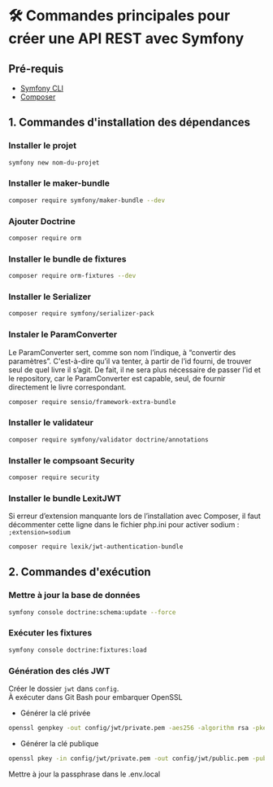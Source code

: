# 🛠️ Commandes principales pour créer une API REST avec Symfony

## Pré-requis

-   [Symfony CLI](https://symfony.com/download)
-   [Composer](https://getcomposer.org/)

## 1. Commandes d'installation des dépendances

### Installer le projet

```bash
symfony new nom-du-projet
```

### Installer le maker-bundle

```bash
composer require symfony/maker-bundle --dev
```

### Ajouter Doctrine

```bash
composer require orm
```

### Installer le bundle de fixtures

```bash
composer require orm-fixtures --dev
```

### Installer le Serializer

```bash
composer require symfony/serializer-pack
```

### Instaler le ParamConverter

Le ParamConverter sert, comme son nom l’indique, à “convertir des paramètres”. C'est-à-dire qu’il va tenter, à partir de l’id fourni, de trouver seul de quel livre il s’agit. De fait, il ne sera plus nécessaire de passer l’id et le repository, car le ParamConverter est capable, seul, de fournir directement le livre correspondant.

```bash
composer require sensio/framework-extra-bundle
```

### Installer le validateur

```bash
composer require symfony/validator doctrine/annotations
```

### Installer le compsoant Security

```bash
composer require security
```

### Installer le bundle LexitJWT

Si erreur d’extension manquante lors de l’installation avec Composer,
il faut décommenter cette ligne dans le fichier php.ini pour activer sodium : `;extension=sodium`

```bash
composer require lexik/jwt-authentication-bundle
```

## 2. Commandes d'exécution

### Mettre à jour la base de données

```bash
symfony console doctrine:schema:update --force
```

### Exécuter les fixtures

```bash
symfony console doctrine:fixtures:load
```

### Génération des clés JWT

Créer le dossier `jwt` dans `config`.  
À exécuter dans Git Bash pour embarquer OpenSSL

-   Générer la clé privée

```bash
openssl genpkey -out config/jwt/private.pem -aes256 -algorithm rsa -pkeyopt rsa_keygen_bits:4096
```

-   Générer la clé publique

```bash
openssl pkey -in config/jwt/private.pem -out config/jwt/public.pem -pubout
```

Mettre à jour la passphrase dans le .env.local
